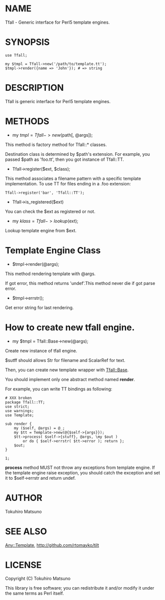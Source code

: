 # NAME

Tfall - Generic interface for Perl5 template engines.

# SYNOPSIS

    use Tfall;

    my $tmpl = Tfall->new('/path/to/template.tt');
    $tmpl->render({name => 'John'}); # => string

# DESCRIPTION

Tfall is generic interface for Perl5 template engines.

# METHODS

- my $tmpl = Tfall->new($path[, @args]);

This method is factory method for Tfall::* classes.

Destination class is determined by $path's extension.
For example, you passed $path as 'foo.tt', then you got instance of Tfall::TT.

- Tfall->register($ext, $class);

This method associates a filename pattern with a specific template implementation. To use TT for files ending in a .foo extension:

    Tfall->register('bar', 'Tfall::TT');

- Tfall->is_registered($ext)

You can check the $ext as registered or not.

- my $klass = Tfall->lookup($ext);

Lookup template engine from $ext.

# Template Engine Class

- $tmpl->render(@args);

This method rendering template with @args.

If got error, this method returns 'undef'.This method never die if got parse error.

- $tmpl->errstr();

Get error string for last rendering.

# How to create new tfall engine.

- my $tmpl = Tfall::Base->new(@args);

Create new instance of tfall engine.

$sutff should allows Str for filename and ScalarRef for text.

Then, you can create new template wrapper with [Tfall::Base](http://search.cpan.org/perldoc?Tfall::Base).

You should implement only one abstract method named __render__.

For example, you can write TT bindings as following:

    # XXX broken
    package Tfall::TT;
    use strict;
    use warnings;
    use Template;

    sub render {
        my ($self, @args) = @_;
        my $tt = Template->new(@{$self->{args}});
        $tt->process( $self->{stuff}, @args, \my $out )
            or do { $self->errstr( $tt->error ); return };
        $out;
    }

    1;

__process__ method MUST not throw any exceptions from template engine.
If the template engine raise exception, you should catch the exception and set it to $self->errstr and return undef.

# AUTHOR

Tokuhiro Matsuno <tokuhirom AAJKLFJEF GMAIL COM>

# SEE ALSO

[Any::Template](http://search.cpan.org/perldoc?Any::Template), <http://github.com/rtomayko/tilt>

# LICENSE

Copyright (C) Tokuhiro Matsuno

This library is free software; you can redistribute it and/or modify
it under the same terms as Perl itself.